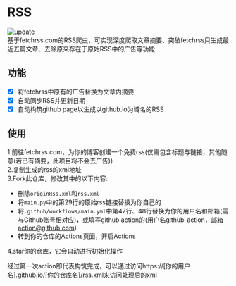 # RSS
[![update](https://github.com/RavelloH/RSS/actions/workflows/main.yml/badge.svg)](https://github.com/RavelloH/RSS/actions/workflows/main.yml)  
基于fetchrss.com的RSS爬虫，可实现深度爬取文章摘要、突破fetchrss只生成最近五篇文章、去除原来存在于原始RSS中的广告等功能

## 功能
- [x] 将fetchrss中原有的广告替换为文章内摘要  
- [x] 自动同步RSS并更新日期  
- [x] 自动构筑github page以生成以github.io为域名的RSS  

## 使用
1.前往fetchrss.com，为你的博客创建一个免费rss(仅需包含标题与链接，其他随意(若已有摘要，此项目将不会去广告))  
2.复制生成的rss的xml地址  
3.Fork此仓库，修改其中的以下内容:  
  - 删除`originRss.xml`和`rss.xml`
  - 将`main.py`中的第29行的原始rss链接替换为你自己的
  - 将`.github/workflows/main.yml`中第47行、48行替换为你的用户名和邮箱(需与Github账号相对应)，或填写github action的(用户名github-action，邮箱action@github.com)
  - 转到你的仓库的Actions页面，开启Actions  
  
4.star你的仓库，它会自动进行初始化操作

经过第一次action即代表构筑完成，可以通过访问https://[你的用户名].github.io/[你的仓库名]/rss.xml来访问处理后的xml
